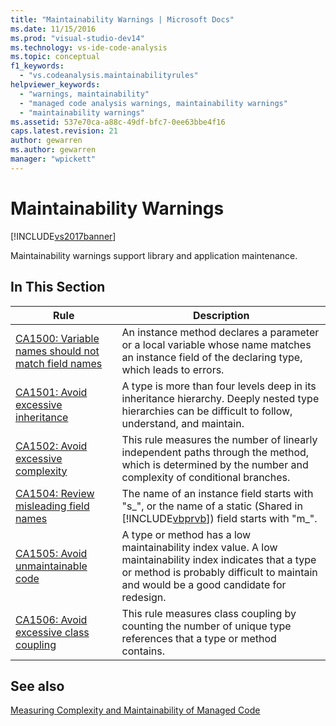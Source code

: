 ```yaml
---
title: "Maintainability Warnings | Microsoft Docs"
ms.date: 11/15/2016
ms.prod: "visual-studio-dev14"
ms.technology: vs-ide-code-analysis
ms.topic: conceptual
f1_keywords: 
  - "vs.codeanalysis.maintainabilityrules"
helpviewer_keywords: 
  - "warnings, maintainability"
  - "managed code analysis warnings, maintainability warnings"
  - "maintainability warnings"
ms.assetid: 537e70ca-a88c-49df-bfc7-0ee63bbe4f16
caps.latest.revision: 21
author: gewarren
ms.author: gewarren
manager: "wpickett"
---
```

# Maintainability Warnings
[!INCLUDE[vs2017banner](../includes/vs2017banner.md)]

Maintainability warnings support library and application maintenance.  
  
## In This Section  
  
|Rule|Description|  
|----------|-----------------|  
|[CA1500: Variable names should not match field names](../code-quality/ca1500-variable-names-should-not-match-field-names.md)|An instance method declares a parameter or a local variable whose name matches an instance field of the declaring type, which leads to errors.|  
|[CA1501: Avoid excessive inheritance](../code-quality/ca1501-avoid-excessive-inheritance.md)|A type is more than four levels deep in its inheritance hierarchy. Deeply nested type hierarchies can be difficult to follow, understand, and maintain.|  
|[CA1502: Avoid excessive complexity](../code-quality/ca1502-avoid-excessive-complexity.md)|This rule measures the number of linearly independent paths through the method, which is determined by the number and complexity of conditional branches.|  
|[CA1504: Review misleading field names](../code-quality/ca1504-review-misleading-field-names.md)|The name of an instance field starts with "s_", or the name of a static (Shared in [!INCLUDE[vbprvb](../includes/vbprvb-md.md)]) field starts with "m_".|  
|[CA1505: Avoid unmaintainable code](../code-quality/ca1505-avoid-unmaintainable-code.md)|A type or method has a low maintainability index value. A low maintainability index indicates that a type or method is probably difficult to maintain and would be a good candidate for redesign.|  
|[CA1506: Avoid excessive class coupling](../code-quality/ca1506-avoid-excessive-class-coupling.md)|This rule measures class coupling by counting the number of unique type references that a type or method contains.|  
  
## See also  
 [Measuring Complexity and Maintainability of Managed Code](../code-quality/measuring-complexity-and-maintainability-of-managed-code.md)
